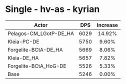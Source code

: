 # Single - hv-as - kyrian
| Actor | DPS | Increase |
|---|:---:|:---:|
|Pelagos-CM_LGotP-DE_HA|6029|14.92%|
|Kleia-PC-DE|5750|9.60%|
|Forgelite-BCtA-DE_HA|5669|8.06%|
|Kleia-DE_HA|5657|7.82%|
|Forgelite-BCtA_HoG-DE|5526|5.33%|
|Base|5246|0.00%|
